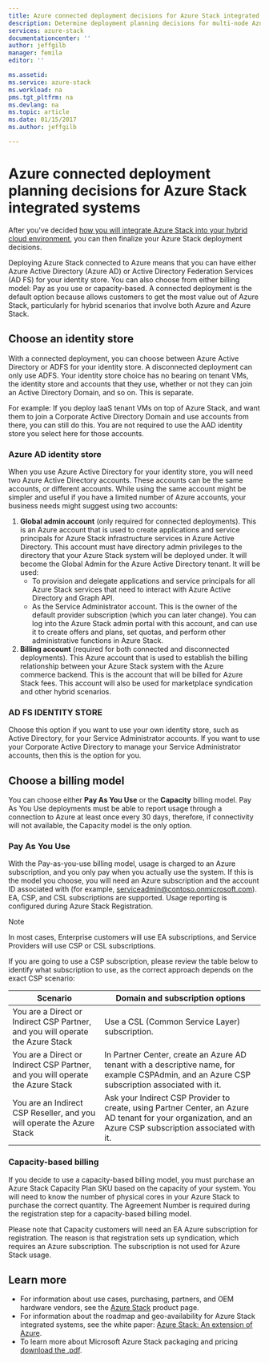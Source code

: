 ```yaml
---
title: Azure connected deployment decisions for Azure Stack integrated systems | Microsoft Docs
description: Determine deployment planning decisions for multi-node Azure Stack Azure-connected deployments.
services: azure-stack
documentationcenter: ''
author: jeffgilb
manager: femila
editor: ''

ms.assetid: 
ms.service: azure-stack
ms.workload: na
pms.tgt_pltfrm: na
ms.devlang: na
ms.topic: article
ms.date: 01/15/2017
ms.author: jeffgilb

---
```

# Azure connected deployment planning decisions for Azure Stack integrated systems
After you've decided [how you will integrate Azure Stack into your hybrid cloud environment](azure-stack-deployment-decisions.md), you can then finalize your Azure Stack deployment decisions.

Deploying Azure Stack connected to Azure means that you can have either Azure Active Directory (Azure AD) or Active Directory Federation Services (AD FS) for your identity store. You can also choose from either billing model: Pay as you use or capacity-based. A connected deployment is the default option because allows customers to get the most value out of Azure Stack, particularly for hybrid scenarios that involve both Azure and Azure Stack. 

## Choose an identity store
With a connected deployment, you can choose between Azure Active Directory or ADFS for your identity store. A disconnected deployment can only use ADFS.
Your identity store choice has no bearing on tenant VMs, the identity store and accounts that they use, whether or not they can join an Active Directory Domain, and so on. This is separate. 

For example: If you deploy IaaS tenant VMs on top of Azure Stack, and want them to join a Corporate Active Directory Domain and use accounts from there, you can still do this. You are not required to use the AAD identity store you select here for those accounts.

### Azure AD identity store
When you use Azure Active Directory for your identity store, you will need two Azure Active Directory accounts. These accounts can be the same accounts, or different accounts. While using the same account might be simpler and useful if you have a limited number of Azure accounts, your business needs might suggest using two accounts: 
1. **Global admin account** (only required for connected deployments). This is an Azure account that is used to create applications and service principals for Azure Stack infrastructure services in Azure Active Directory. This account must have directory admin privileges to the directory that your Azure Stack system will be deployed under. It will become the Global Admin for the Azure Active Directory tenant. It will be used: 
    - To provision and delegate applications and service principals for all Azure Stack services that need to interact with Azure Active Directory and Graph API. 
    - As the Service Administrator account. This is the owner of the default provider subscription (which you can later change). You can log into the Azure Stack admin portal with this account, and can use it to create offers and plans, set quotas, and perform other administrative functions in Azure Stack.
2. **Billing account** (required for both connected and disconnected deployments). This Azure account that is used to establish the billing relationship between your Azure Stack system with the Azure commerce backend. This is the account that will be billed for Azure Stack fees. This account will also be used for marketplace syndication and other hybrid scenarios. 

### AD FS IDENTITY STORE
Choose this option if you want to use your own identity store, such as Active Directory, for your Service Administrator accounts. If you want to use your Corporate Active Directory to manage your Service Administrator accounts, then this is the option for you. 

## Choose a billing model
You can choose either **Pay As You Use** or the **Capacity** billing model. Pay As You Use deployments must be able to report usage through a connection to Azure at least once every 30 days, therefore, if connectivity will not available, the Capacity model is the only option. 

### Pay As You Use
With the Pay-as-you-use billing model, usage is charged to an Azure subscription, and you only pay when you actually use the system. If this is the model you choose, you will need an Azure subscription and the account ID associated with (for example, serviceadmin@contoso.onmicrosoft.com). EA, CSP, and CSL subscriptions are supported. Usage reporting is configured during Azure Stack Registration.

> [!NOTE]
> In most cases, Enterprise customers will use EA subscriptions, and Service Providers will use CSP or CSL subscriptions.

If you are going to use a CSP subscription, please review the table below to identify what subscription to use, as the correct approach depends on the exact CSP scenario:

|Scenario|Domain and subscription options|
|-----|-----|
|You are a Direct or Indirect CSP Partner, and you will operate the Azure Stack|Use a CSL (Common Service Layer) subscription.|
|You are a Direct or Indirect CSP Partner, and you will operate the Azure Stack|In Partner Center, create an Azure AD tenant with a descriptive name, for example <your organization>CSPAdmin, and an Azure CSP subscription associated with it.|
|You are an Indirect CSP Reseller, and you will operate the Azure Stack|Ask your Indirect CSP Provider to create, using Partner Center, an Azure AD tenant for your organization, and an Azure CSP subscription associated with it.|

### Capacity-based billing
If you decide to use a capacity-based billing model, you must purchase an Azure Stack Capacity Plan SKU based on the capacity of your system. You will need to know the number of physical cores in your Azure Stack to purchase the correct quantity. The Agreement Number is required during the registration step for a capacity-based billing model. 

Please note that Capacity customers will need an EA Azure subscription for registration. The reason is that registration sets up syndication, which requires an Azure subscription. The subscription is not used for Azure Stack usage.

## Learn more
- For information about use cases, purchasing, partners, and OEM hardware vendors, see the [Azure Stack](https://azure.microsoft.com/overview/azure-stack/) product page.
- For information about the roadmap and geo-availability for Azure Stack integrated systems, see the white paper: [Azure Stack: An extension of Azure](https://azure.microsoft.com/resources/azure-stack-an-extension-of-azure/). 
- To learn more about Microsoft Azure Stack packaging and pricing [download the .pdf](https://azure.microsoft.com/mediahandler/files/resourcefiles/5bc3f30c-cd57-4513-989e-056325eb95e1/Azure-Stack-packaging-and-pricing-datasheet.pdf). 
